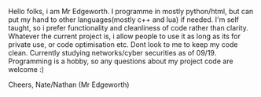 Hello folks, i am Mr Edgeworth. I programme in mostly python/html, but can put my hand to other languages(mostly c++ and lua) if needed. I'm self taught, so i prefer functionality and cleanliness of code rather than clarity.
Whatever the current project is, i allow people to use it as long as its for private use, or code optimisation etc. 
Dont look to me to keep my code clean.
Currently studying networks/cyber securities as of 09/19.
Programming is a hobby, so any questions about my project code are welcome :)



Cheers,
Nate/Nathan (Mr Edgeworth)
